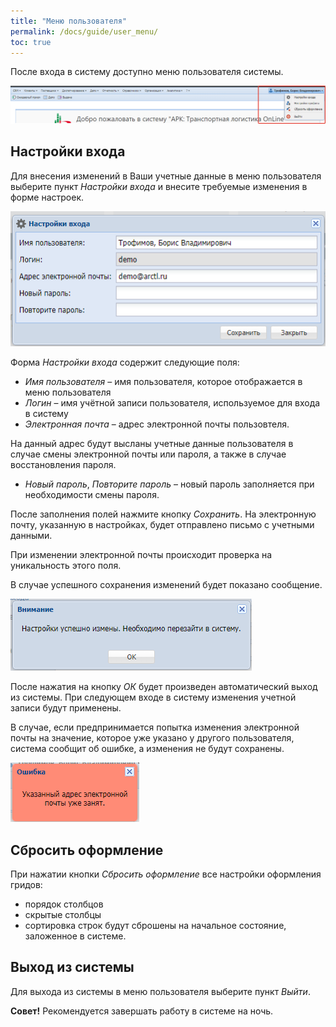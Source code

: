 ```yaml
---
title: "Меню пользователя"
permalink: /docs/guide/user_menu/
toc: true
---
```


После входа в систему доступно меню пользователя системы.

![](../../assets/images/arctl_main_window_user_menu.png)

## Настройки входа
Для внесения изменений в Ваши учетные данные в меню пользователя
выберите пункт *Настройки входа* и внесите требуемые изменения в форме настроек.

![](../../assets/images/arctl_user_setting.png)

Форма *Настройки входа* содержит следующие поля:
-   *Имя пользователя* – имя пользователя, которое отображается в меню пользователя  
-   *Логин* – имя учётной записи пользователя, используемое для входа в систему  
-   *Электронная почта* – адрес электронной почты пользовтеля.

На данный адрес будут высланы учетные данные пользователя в случае смены
электронной почты или пароля, а также в случае восстановления пароля.

-   *Новый пароль*, *Повторите пароль* – новый пароль заполняется при необходимости смены пароля.

После заполнения полей нажмите кнопку *Сохранить*.
На электронную почту, указанную в настройках, будет отправлено письмо с учетными данными.

При изменении электронной почты происходит проверка на уникальность этого поля.

В случае успешного сохранения изменений будет показано сообщение.

![](../../assets/images/arctl_user_setting_ok.png)

После нажатия на кнопку *ОК* будет произведен автоматический выход из системы.
При следующем входе в систему изменения учетной записи будут применены.

В случае, если предпринимается попытка изменения электронной почты на значение,
которое уже указано у другого пользователя, система сообщит об ошибке,
а изменения не будут сохранены.

![](../../assets/images/arctl_user_setting_email_error.png)

## Сбросить оформление
При нажатии кнопки *Сбросить оформление* все настройки оформления гридов:
-   порядок столбцов
-   скрытые столбцы
-   сортировка строк
будут сброшены на начальное состояние, заложенное в системе.

## Выход из системы
Для выхода из системы в меню пользователя выберите пункт *Выйти*.

**Совет!** Рекомендуется завершать работу в системе на ночь.
